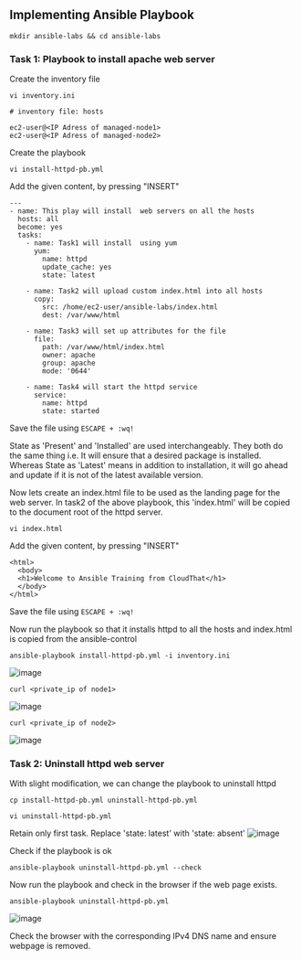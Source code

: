 ## Implementing Ansible Playbook

```
mkdir ansible-labs && cd ansible-labs
```

### Task 1: Playbook to install apache web server
Create the inventory file
```
vi inventory.ini
```
```
# inventory file: hosts

ec2-user@<IP Adress of managed-node1>
ec2-user@<IP Adress of managed-node2>
```
Create the playbook
```
vi install-httpd-pb.yml
```
Add the given content, by pressing "INSERT"
```
---
- name: This play will install  web servers on all the hosts
  hosts: all
  become: yes
  tasks:
    - name: Task1 will install  using yum
      yum:
        name: httpd
        update_cache: yes
        state: latest

    - name: Task2 will upload custom index.html into all hosts
      copy:
        src: /home/ec2-user/ansible-labs/index.html
        dest: /var/www/html

    - name: Task3 will set up attributes for the file
      file:
        path: /var/www/html/index.html
        owner: apache
        group: apache
        mode: '0644'

    - name: Task4 will start the httpd service
      service:
        name: httpd
        state: started
```
Save the file using `ESCAPE + :wq!`

State as 'Present' and 'Installed' are used interchangeably. They both do the same thing i.e. It 
will ensure that a desired package is installed. Whereas State as 'Latest' means in addition
to installation, it will go ahead and update if it is not of the latest available version.

Now lets create an index.html file to be used as the landing page for the web server.
In task2 of the above playbook, this 'index.html' will be copied to the document root of the 
httpd server.
```
vi index.html
```

Add the given content, by pressing "INSERT" 
```
<html>
  <body>
  <h1>Welcome to Ansible Training from CloudThat</h1>
  </body>
</html>
```
Save the file using `ESCAPE + :wq!`

Now run the playbook so that it installs httpd to all the hosts and index.html is copied from 
the ansible-control
```
ansible-playbook install-httpd-pb.yml -i inventory.ini
```
![image](https://github.com/user-attachments/assets/3faec16b-ef8b-4cfd-88a4-879de778aef1)

```
curl <private_ip of node1> 
```
![image](https://github.com/user-attachments/assets/92fafe56-15ef-4c2c-ab33-96294395ecec)

```
curl <private_ip of node2>
```
![image](https://github.com/user-attachments/assets/8a4966d1-2558-489d-aeab-fdc37e08cf3f)



### Task 2: Uninstall httpd web server

With slight modification, we can change the playbook to uninstall httpd 
```
cp install-httpd-pb.yml uninstall-httpd-pb.yml
```
```
vi uninstall-httpd-pb.yml
```
Retain only first task. Replace 'state: latest' with 'state: absent'
![image](https://github.com/user-attachments/assets/f115b266-8155-44c4-99e4-b74cf2728fc4)


Check if the playbook is ok
```
ansible-playbook uninstall-httpd-pb.yml --check
```

Now run the playbook and check in the browser if the web page exists.
```
ansible-playbook uninstall-httpd-pb.yml
```
![image](https://github.com/user-attachments/assets/0473d941-ff5c-48d3-926c-7e231f34c46a)

Check the browser with the corresponding IPv4 DNS name and ensure webpage is removed.
